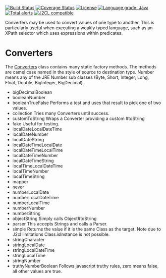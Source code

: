 [![Build Status](https://github.com/mP1/walkingkooka-convert/actions/workflows/build.yaml/badge.svg)](https://github.com/mP1/walkingkooka-convert/actions/workflows/build.yaml/badge.svg)
[![Coverage Status](https://coveralls.io/repos/github/mP1/walkingkooka-convert/badge.svg?branch=master)](https://coveralls.io/github/mP1/walkingkooka-convert?branch=master)
[![License](https://img.shields.io/badge/License-Apache%202.0-blue.svg)](https://opensource.org/licenses/Apache-2.0)
[![Language grade: Java](https://img.shields.io/lgtm/grade/java/g/mP1/walkingkooka-convert.svg?logo=lgtm&logoWidth=18)](https://lgtm.com/projects/g/mP1/walkingkooka-convert/context:java)
[![Total alerts](https://img.shields.io/lgtm/alerts/g/mP1/walkingkooka-convert.svg?logo=lgtm&logoWidth=18)](https://lgtm.com/projects/g/mP1/walkingkooka-convert/alerts/)
[![J2CL compatible](https://img.shields.io/badge/J2CL-compatible-brightgreen.svg)](https://github.com/mP1/j2cl-central)



Converters may be used to convert values of one type to another. This is particularly useful when executing a weakly typed language, such as an XPath selector which uses expressions within predicates.



# Converters

The [Converters](https://github.com/mP1/walkingkooka-convert/blob/master/src/main/java/walkingkooka/convert/Converters.java)
class contains many static factory methods. The methods are camel case named in the style of source to destination type.
Number means any of the JRE Number sub classes (Byte, Short, Integer, Long, Float, Double, BigInteger, BigDecimal).

- bigDecimalBoolean
- booleanNumber
- booleanTrueFalse Performs a test and uses that result to pick one of two values.
- collection Tries many Converters until success.
- customToString Wraps a Converter providing a custom #toString
- fake Useful for testing.
- localDateLocalDateTime
- localDateNumber
- localDateString
- localDateTimeLocalDate
- localDateTimeLocalTime
- localDateTimeNumber
- localDateTimeString
- localTimeLocalDateTime
- localTimeNumber
- localTimeString
- mapper
- never
- numberLocalDate
- numberLocalDateTime
- numberLocalTime
- numberNumber
- numberString
- objectString Simply calls Object#toString
- parser This accepts Strings and calls a Parser.
- simple Returns the value if it is the same Class as the target. Note due to J2cl limitations Class.isInstance is not possible.
- stringCharacter
- stringLocalDate
- stringLocalDateTime
- stringLocalTime
- stringNumber
- truthyNumberBoolean Follows javascript truthy rules, zero means false, all other values are true.


